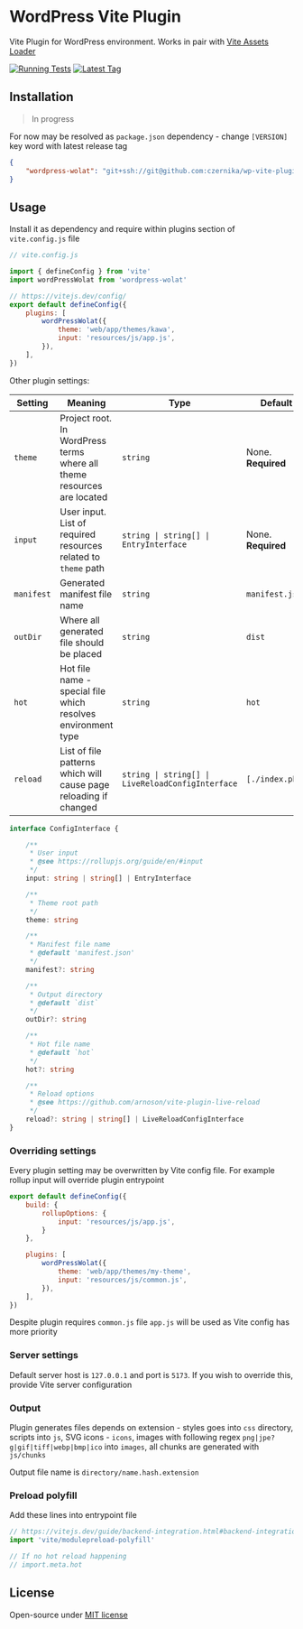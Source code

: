 # WordPress Vite Plugin

Vite Plugin for WordPress environment. Works in pair with [Vite Assets Loader](https://github.com/czernika/wp-vite)

[![Running Tests](https://github.com/czernika/wp-vite-plugin/actions/workflows/tests.yml/badge.svg)](https://github.com/czernika/wp-vite-plugin/actions/workflows/tests.yml) [![Latest Tag](https://img.shields.io/github/v/tag/czernika/wp-vite-plugin)](https://github.com/czernika/wp-vite-plugin/releases)

## Installation

> In progress

For now may be resolved as `package.json` dependency - change `[VERSION]` key word with latest release tag

```json
{
    "wordpress-wolat": "git+ssh://git@github.com:czernika/wp-vite-plugin.git#[VERSION]"
}
```

## Usage

Install it as dependency and require within plugins section of `vite.config.js` file

```js
// vite.config.js

import { defineConfig } from 'vite'
import wordPressWolat from 'wordpress-wolat'

// https://vitejs.dev/config/
export default defineConfig({
	plugins: [
		wordPressWolat({
            theme: 'web/app/themes/kawa',
            input: 'resources/js/app.js',
        }),
	],
})
```

Other plugin settings:

| Setting | Meaning | Type | Default |
| --- | --- | --- | --- |
| `theme` | Project root. In WordPress terms where all theme resources are located | `string` | None. **Required** |
| `input` | User input. List of required resources related to `theme` path | `string \| string[] \| EntryInterface` | None. **Required** |
| `manifest` | Generated manifest file name | `string` | `manifest.json` |
| `outDir` | Where all generated file should be placed | `string` | `dist` |
| `hot` | Hot file name - special file which resolves environment type | `string` | `hot` |
| `reload` | List of file patterns which will cause page reloading if changed | `string \| string[] \| LiveReloadConfigInterface` | `[./index.php]` |

```ts
interface ConfigInterface {

    /**
     * User input
     * @see https://rollupjs.org/guide/en/#input
     */
    input: string | string[] | EntryInterface

    /**
     * Theme root path
     */
    theme: string

    /**
     * Manifest file name
     * @default 'manifest.json'
     */
    manifest?: string

    /**
     * Output directory
     * @default `dist`
     */
    outDir?: string

    /**
     * Hot file name
     * @default `hot`
     */
    hot?: string

    /**
     * Reload options
     * @see https://github.com/arnoson/vite-plugin-live-reload
     */
    reload?: string | string[] | LiveReloadConfigInterface
}
```

### Overriding settings

Every plugin setting may be overwritten by Vite config file. For example rollup input will override plugin entrypoint

```js
export default defineConfig({
    build: {
        rollupOptions: {
            input: 'resources/js/app.js',
        }
    },

	plugins: [
		wordPressWolat({
            theme: 'web/app/themes/my-theme',
            input: 'resources/js/common.js',
        }),
	],
})
```

Despite plugin requires `common.js` file `app.js` will be used as Vite config has more priority

### Server settings

Default server host is `127.0.0.1` and port is `5173`. If you wish to override this, provide Vite server configuration

### Output

Plugin generates files depends on extension - styles goes into `css` directory, scripts into `js`, SVG icons - `icons`, images with following regex `png|jpe?g|gif|tiff|webp|bmp|ico` into `images`, all chunks are generated with `js/chunks`

Output file name is `directory/name.hash.extension`

### Preload polyfill

Add these lines into entrypoint file

```js
// https://vitejs.dev/guide/backend-integration.html#backend-integration
import 'vite/modulepreload-polyfill' 

// If no hot reload happening
// import.meta.hot 
```

## License

Open-source under [MIT license](LICENSE.md)